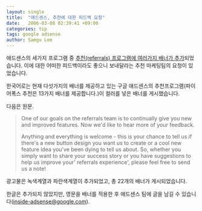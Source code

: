 ```yaml
---
layout: single
title:  "애드센스, 추천에 대한 피드백 요청"
date:   2006-03-08 02:39:41 +09:00
categories: tip
tags: google adsense
author: Samgu Lee
---
```

애드센스의 세가지 프로그램 중 [추천(referrals) 프로그램에 여러가지 배너가 추가](http://adsense.blogspot.com/2006/03/tell-us-your-feedback-on-referrals_07.html)되었습니다. 이에 대한 어떠한 피드백이라도 좋으니 보내달라는 추천 마케팅팀의 요청이 있었습니다.

한국어로는 현재 다섯가지의 배너를 제공하고 있는 구글 애드센스의 추천프로그램(파이어폭스 추천은 13가지 배너를 제공합니다.)이 컬러를 넣은 배너를 게시했습니다.

다음은 원문.

> One of our goals on the referrals team is to continually give you new and improved features. Now we'd like to hear more of your feedback.
>
>Anything and everything is welcome - this is your chance to tell us if there's a new button design you want us to create or a cool new feature idea you've been dying to tell us about. So, whether you simply want to share your success story or you have suggestions to help us improve your' referrals experience', please feel free to send us a note!

광고물은 녹색계열과 파란색계열이 추가되었고, 총 22개의 배너가 게시되었습니다.

한글은 추가되지 않았지만, 영문을 배너를 적용한 후 애드센스 팀에 글을 남길 수 있습니다(inside-adsense@google.com).
